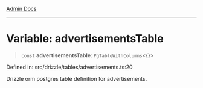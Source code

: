 [Admin Docs](/)

***

# Variable: advertisementsTable

> `const` **advertisementsTable**: `PgTableWithColumns`\<\{\}\>

Defined in: src/drizzle/tables/advertisements.ts:20

Drizzle orm postgres table definition for advertisements.
